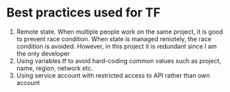 # Best practices used for TF

1. Remote state. When multiple people work on the same project, it is good
    to prevent race condition. When state is managed remotely, the race
    condition is avoided. However, in this project it is redundant since
    I am the only developer
1. Using variables.tf to avoid hard-coding common values such as project,
    name, region, network etc.
1. Using service account with restricted access to API rather than own account
